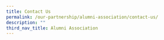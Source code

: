 ```yaml
---
title: Contact Us
permalink: /our-partnership/alumni-association/contact-us/
description: ""
third_nav_title: Alumni Association
---
```

